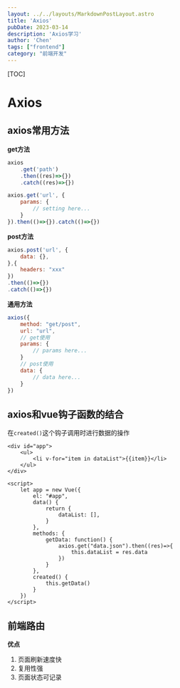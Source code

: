 ```yaml
---
layout: ../../layouts/MarkdownPostLayout.astro
title: 'Axios'
pubDate: 2023-03-14
description: 'Axios学习'
author: 'Chen'
tags: ["frontend"]
category: "前端开发"
---
```

[TOC]



# Axios

## axios常用方法

**get方法**

```js
axios
    .get('path')
	.then((res)=>{})
	.catch((res)=>{})
```

```js
axios.get('url', {
    params: {
        // setting here...
    }
}).then(()=>{}).catch(()=>{})
```

**post方法**

```js
axios.post('url', {
    data: {},
},{
    headers: "xxx"
})
.then(()=>{})
.catch(()=>{})
```

**通用方法**

```js
axios({
    method: "get/post",
    url: "url",
    // get使用
    params: {
        // params here...
    }
    // post使用
    data: {
        // data here...
    }
})
```

## axios和vue钩子函数的结合

在``created()``这个钩子调用时进行数据的操作

```vue
<div id="app">
    <ul>
        <li v-for="item in dataList">{{item}}</li>
    </ul>
</div>

<script>
    let app = new Vue({
        el: "#app",
        data() {
            return {
                dataList: [],
            }
        },
        methods: {
            getData: function() {
                axios.get("data.json").then((res)=>{
                    this.dataList = res.data
                })
            }
        },
        created() {
            this.getData()
        }
    })
</script>
```

## 前端路由

**优点**

1.  页面刷新速度快
2.  复用性强
3.  页面状态可记录

 
